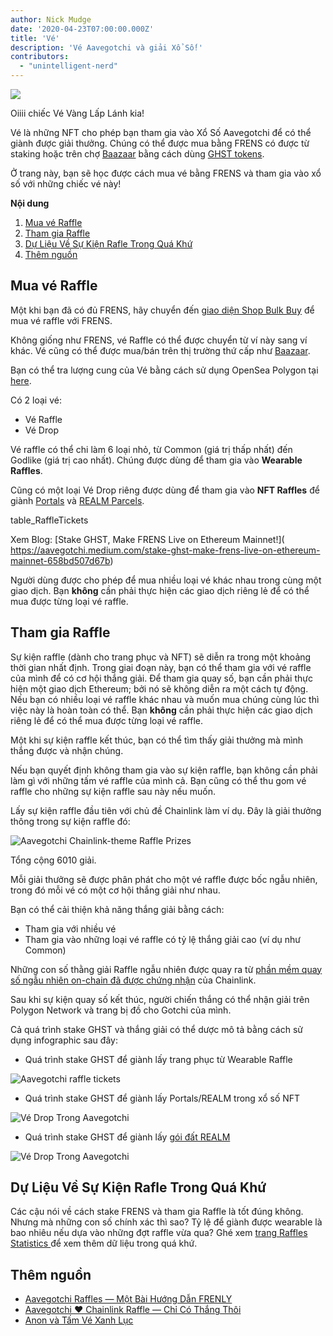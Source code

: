 ```yaml
---
author: Nick Mudge
date: '2020-04-23T07:00:00.000Z'
title: 'Vé'
description: 'Vé Aavegotchi và giải Xổ Số!'
contributors:
  - "unintelligent-nerd"
---
```


<div class="headerImageContainer">
<img class="headerImage" src="/tickets/ticket-godlike.svg">
<p class="headerImageText">Oiiii chiếc Vé Vàng Lấp Lánh kia!</p>
</div>

Vé là những NFT cho phép bạn tham gia vào Xổ Số Aavegotchi để có thể giành được giải thưởng. Chúng có thể được mua bằng FRENS có được từ staking hoặc trên chợ [Baazaar](/baazaar) bằng cách dùng [GHST tokens](/ghst).

Ở trang này, bạn sẽ học được cách mua vé bằng FRENS và tham gia vào xổ số với những chiếc vé này!

<div class="contentsBox">

**Nội dung**

<ol>
<li><a href=#purchasing-tickets>Mua vé Raffle</a></li>
<li><a href=#entering-raffles>Tham gia Raffle</a></li>
<li><a href=#past-raffles-statistics>Dự Liệu Về Sự Kiện Rafle Trong Quá Khứ</a></li>
<li><a href=#more-resources>Thêm nguồn</a></li>
</ol>

</div>

## Mua vé Raffle

Một khi bạn đã có đủ FRENS, hãy chuyển đến [ giao diện Shop Bulk Buy](https://aavegotchi.com/tickets) để mua vé raffle với FRENS.

Không giống như FRENS, vé Raffle có thể được chuyển từ ví này sang ví khác. Vé cũng có thể được mua/bán trên thị trường thứ cấp như [Baazaar](/baazaar).

Bạn có thể tra lượng cung của Vé bằng cách sử dụng OpenSea Polygon tại [here](https://opensea.io/collection/aavegotchi-raffle-tickets-polygon).

Có 2 loại vé:

* Vé Raffle
* Vé Drop

Vé raffle có thể chi làm 6 loại nhỏ, từ Common (giá trị thấp nhất) đến Godlike (giá trị cao nhất). Chúng được dùng để tham gia vào **Wearable Raffles**.

Cũng có một loại Vé Drop riêng được dùng để tham gia vào **NFT Raffles** để giành [Portals](/portals) và [REALM Parcels](/metaverse).

table_RaffleTickets

Xem Blog: \[Stake GHST, Make FRENS Live on Ethereum Mainnet!\]( https://aavegotchi.medium.com/stake-ghst-make-frens-live-on-ethereum-mainnet-658bd507d67b)

Người dùng được cho phép để mua nhiều loại vé khác nhau trong cùng một giao dịch. Bạn **không** cần phải thực hiện các giao dịch riêng lẻ để có thể mua được từng loại vé raffle.

## Tham gia Raffle

Sự kiện raffle (dành cho trang phục và NFT) sẽ diễn ra trong một khoảng thời gian nhất định. Trong giai đoạn này, bạn có thể tham gia với vé raffle của mình để có cơ hội thắng giải. Để tham gia quay số, bạn cần phải thực hiện một giao dịch Ethereum; bởi nó sẽ không diễn ra một cách tự động. Nếu bạn có nhiều loại vé raffle khác nhau và muốn mua chúng cùng lúc thì việc này là hoàn toàn có thể. Bạn **không** cần phải thực hiện các giao dịch riêng lẻ để có thể mua được từng loại vé raffle.

Một khi sự kiện raffle kết thúc, bạn có thể tìm thấy giải thưởng mà mình thắng được và nhận chúng.

Nếu bạn quyết định không tham gia vào sự kiện raffle, bạn không cần phải làm gì với những tấm vé raffle của mình cả. Bạn cũng có thể thu gom vé raffle cho những sự kiện raffle sau này nếu muốn.

Lấy sự kiện raffle đầu tiên với chủ đề Chainlink làm ví dụ. Đây là giải thưởng thông trong sự kiện raffle đó:

<img class = "bodyImage" src = "/tickets/link-raffle-prizes.png" alt = "Aavegotchi Chainlink-theme Raffle Prizes" />

Tổng cộng 6010 giải.

Mỗi giải thưởng sẽ được phân phát cho một vé raffle được bốc ngẫu nhiên, trong đó mỗi vé có một cơ hội thắng giải như nhau.

Bạn có thể cải thiện khả năng thắng giải bằng cách:
* Tham gia với nhiều vé
* Tham gia vào những loại vé raffle có tỷ lệ thắng giải cao (ví dụ như Common)

Những con số thằng giải Raffle ngẫu nhiên được quay ra từ [phần mềm quay số ngẫu nhiên on-chain đã được chứng nhận](https://blog.chain.link/verifiable-random-functions-vrf-random-number-generation-rng-feature/) của Chainlink.

Sau khi sự kiện quay số kết thúc, người chiến thắng có thể nhận giải trên Polygon Network và trang bị đồ cho Gotchi của mình.

Cả quá trình stake GHST và thắng giải có thể dược mô tả bằng cách sử dụng infographic sau đây:

* Quá trình stake GHST để giành lấy trang phục từ Wearable Raffle

<img class = "bodyImage" src = "/tickets/raffle-tickets-infographic.png" alt = "Aavegotchi raffle tickets" />

* Quá trình stake GHST để giành lấy Portals/REALM trong xổ số NFT

<img class = "bodyImage" src = "/tickets/drop-tickets-infographic.png" alt = "Vé Drop Trong Aavegotchi" />

* Quá trình stake GHST để giành lấy [gói đất REALM](/metaverse#realm-parcel-sizes)

<img class="bodyImage" src="/tickets/drop_ticket_post.png" alt="Vé Drop Trong Aavegotchi" />

## Dự Liệu Về Sự Kiện Rafle Trong Quá Khứ
Các cậu nói về cách stake FRENS và tham gia Raffle là tốt đúng không. Nhưng mà những con số chính xác thì sao? Tỷ lệ để giành được wearable là bao nhiêu nếu dựa vào những đợt raffle vừa qua? Ghé xem [trang Raffles Statistics ](/raffles-stats) để xem thêm dữ liệu trong quá khứ.

## Thêm nguồn

- [Aavegotchi Raffles — Một Bài Hướng Dẫn FRENLY](https://aavegotchi.medium.com/aavegotchi-raffles-a-frenly-guide-66f624c9bc60)
- [Aavegotchi ❤ Chainlink Raffle — Chỉ Có Thắng Thôi](https://aavegotchi.medium.com/aavegotchi-chainlink-raffle-you-just-won-af87712f1018)
- [Anon và Tấm Vé Xanh Lục](https://aavegotchi.medium.com/anon-and-the-green-ticket-5776969b3a69)

